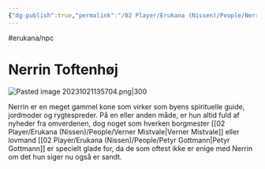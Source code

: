 ```yaml
---
{"dg-publish":true,"permalink":"/02 Player/Erukana (Nissen)/People/Nerrin Toftenhøj/"}
---
```


#erukana/npc 
# Nerrin Toftenhøj

![Pasted image 20231021135704.png|300](/img/user/10%20Attachments/Pasted%20image%2020231021135704.png)

Nerrin er en meget gammel kone som virker som byens spirituelle guide, jordmoder og rygtespreder. På en eller anden måde, er hun altid fuld af nyheder fra omverdenen, dog noget som hverken borgmester [[02 Player/Erukana (Nissen)/People/Verner Mistvale\|Verner Mistvale]]  eller lovmand [[02 Player/Erukana (Nissen)/People/Petyr Gottmann\|Petyr Gottmann]] er specielt glade for, da de som oftest ikke er enige med Nerrin om det hun siger nu også er sandt.